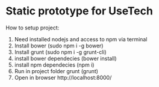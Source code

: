 Static prototype for UseTech
==========================

How to setup project:

1. Need installed nodejs and access to npm via terminal
2. Install bower (sudo npm i -g bower)
3. Install grunt (sudo npm i -g grunt-cli)
4. install bower dependecies (bower install)
5. install npm dependecies (npm i)
6. Run in project folder grunt (grunt)
7. Open in browser http://localhost:8000/

